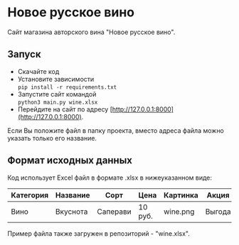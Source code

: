 # Новое русское вино

Сайт магазина авторского вина "Новое русское вино".

## Запуск

- Скачайте код
- Установите зависимости  
`pip install -r requirements.txt`
- Запустите сайт командой  
`python3 main.py wine.xlsx`
- Перейдите на сайт по адресу [http://127.0.0.1:8000](http://127.0.0.1:8000).

Если Вы положите файл в папку проекта, вместо адреса файла можно указать только его название.

## Формат исходных данных

Код использует Excel файл в формате .xlsx в нижеуказанном виде:

| Категория | Название | Сорт | Цена | Картинка | Акция |
| --------- | -------- | ---- | ---- | -------- | ----- |
| Вино      | Вкуснота | Саперави | 10 руб. | wine.png | Выгода |

Пример файла также загружен в репозиторий - "wine.xlsx".
